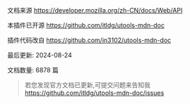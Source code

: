 文档来源 https://developer.mozilla.org/zh-CN/docs/Web/API

本插件已开源 https://github.com/itldg/utools-mdn-doc

插件代码改自 https://github.com/in3102/utools-mdn-doc

最后更新: 2024-08-24

文档数量: 6878 篇

> 若您发现官方文档已更新,可提交问题来告知我 https://github.com/itldg/utools-mdn-doc/issues